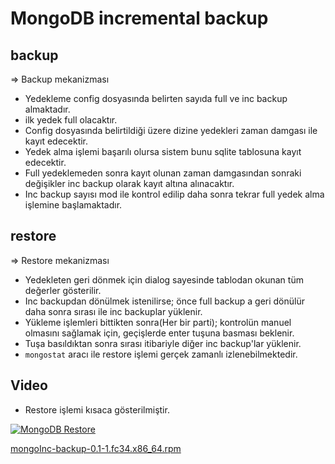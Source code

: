 # MongoDB incremental backup

## backup

 => Backup mekanizması
 * Yedekleme config dosyasında belirten sayıda full ve inc backup almaktadır.
 * ilk yedek full olacaktır.
 * Config dosyasında belirtildiği üzere dizine yedekleri zaman damgası ile kayıt edecektir.
 * Yedek alma işlemi başarılı olursa sistem bunu sqlite tablosuna kayıt edecektir.
 * Full yedeklemeden sonra kayıt olunan zaman damgasından sonraki değişikler inc backup olarak kayıt altına alınacaktır.
 * Inc backup sayısı mod ile kontrol edilip daha sonra tekrar full yedek alma işlemine başlamaktadır.
 
## restore

=> Restore mekanizması
* Yedekleten geri dönmek için dialog sayesinde tablodan okunan tüm değerler gösterilir.
* Inc backupdan dönülmek istenilirse; önce full backup a geri dönülür daha sonra sırası ile inc backuplar yüklenir.
* Yükleme işlemleri bittikten sonra(Her bir parti); kontrolün manuel olmasını sağlamak için,  geçişlerde enter tuşuna basması beklenir.
* Tuşa basıldıktan sonra sırası itibariyle diğer inc backup'lar yüklenir.
* ``` mongostat ``` aracı ile restore işlemi gerçek zamanlı izlenebilmektedir.


## Video
* Restore işlemi kısaca gösterilmiştir.

[![MongoDB Restore](https://img.youtube.com/vi/EJQs6vlcBLk/0.jpg)](https://www.youtube.com/watch?v=EJQs6vlcBLk)


[mongoInc-backup-0.1-1.fc34.x86_64.rpm](https://github.com/OEntegrasyon/MongoDB_incremental_backup/releases/download/mongoInc-backup/mongoInc-backup-0.1-1.fc34.x86_64.rpm)




